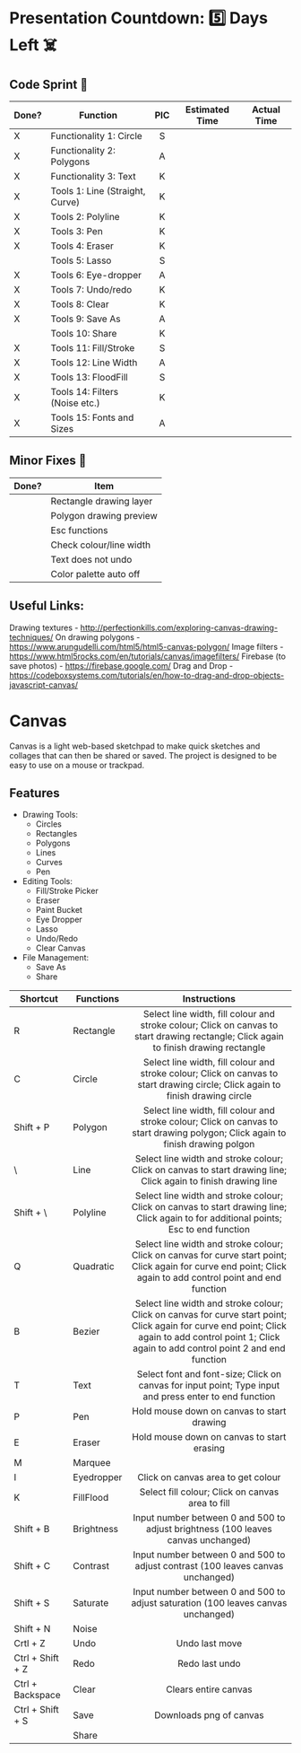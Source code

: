 # Presentation Countdown: :five: Days Left :skull_and_crossbones:

## Code Sprint :athletic_shoe:

| Done? | Function                          | PIC      | Estimated Time | Actual Time |
| ----- | --------------------------------- | :------: | :------------: | :---------: |
|   X   | Functionality 1: Circle           |    S     |                |             |
|   X   | Functionality 2: Polygons         |    A     |                |             |
|   X   | Functionality 3: Text             |    K     |                |             |
|   X   | Tools 1: Line (Straight, Curve)   |    K     |                |             |
|   X   | Tools 2: Polyline                 |    K     |                |             |
|   X   | Tools 3: Pen                      |    K     |                |             |
|   X   | Tools 4: Eraser                   |    K     |                |             |
|       | Tools 5: Lasso                    |    S     |                |             |
|   X   | Tools 6: Eye-dropper              |    A     |                |             |
|   X   | Tools 7: Undo/redo                |    K     |                |             |
|   X   | Tools 8: Clear                    |    K     |                |             |
|   X   | Tools 9: Save As                  |    A     |                |             |
|       | Tools 10: Share                   |    K     |                |             |
|   X   | Tools 11: Fill/Stroke             |    S     |                |             |
|   X   | Tools 12: Line Width              |    A     |                |             |
|   X   | Tools 13: FloodFill               |    S     |                |             |
|   X   | Tools 14: Filters (Noise etc.)    |    K     |                |             |
|   X   | Tools 15: Fonts and Sizes         |    A     |                |             |

## Minor Fixes :wrench:

| Done? | Item                              |
| ----- | --------------------------------- |
|       | Rectangle drawing layer           |
|       | Polygon drawing preview           |
|       | Esc functions                     |
|       | Check colour/line width           |
|       | Text does not undo                |
|       | Color palette auto off            |


## Useful Links:
Drawing textures - http://perfectionkills.com/exploring-canvas-drawing-techniques/
On drawing polygons - https://www.arungudelli.com/html5/html5-canvas-polygon/
Image filters - https://www.html5rocks.com/en/tutorials/canvas/imagefilters/
Firebase (to save photos) - https://firebase.google.com/
Drag and Drop - https://codeboxsystems.com/tutorials/en/how-to-drag-and-drop-objects-javascript-canvas/

# Canvas
Canvas is a light web-based sketchpad to make quick sketches and collages that can then be shared or saved. The project is designed to be easy to use on a mouse or trackpad.

## Features
- Drawing Tools:
    - Circles
    - Rectangles
    - Polygons
    - Lines
    - Curves
    - Pen
- Editing Tools:
    - Fill/Stroke Picker
    - Eraser
    - Paint Bucket
    - Eye Dropper
    - Lasso
    - Undo/Redo
    - Clear Canvas
- File Management:
    - Save As
    - Share

| Shortcut | Functions                         | Instructions |
| ----- | --------------------------------- | :-----------------------------------------------------------------------------------------------: |
| R | Rectangle | Select line width, fill colour and stroke colour; Click on canvas to start drawing rectangle; Click again to finish drawing rectangle |
| C | Circle | Select line width, fill colour and stroke colour; Click on canvas to start drawing circle; Click again to finish drawing circle |
|    Shift + P   | Polygon                           | Select line width, fill colour and stroke colour; Click on canvas to start drawing polygon; Click again to finish drawing polgon |
|   \   | Line                              | Select line width and stroke colour; Click on canvas to start drawing line; Click again to finish drawing line |
|   Shift + \   | Polyline                          | Select line width and stroke colour; Click on canvas to start drawing line; Click again to for additional points; Esc to end function |
|    Q   | Quadratic                         | Select line width and stroke colour; Click on canvas for curve start point; Click again for curve end point; Click again to add control point and end function |
|    B   | Bezier                            | Select line width and stroke colour; Click on canvas for curve start point; Click again for curve end point; Click again to add control point 1; Click again to add control point 2 and end function |
|    T   | Text                              | Select font and font-size; Click on canvas for input point; Type input and press enter to end function |
|    P   | Pen                               | Hold mouse down on canvas to start drawing |
|    E   | Eraser                            | Hold mouse down on canvas to start erasing |
|    M  | Marquee                           |                                                                                                                                |
|    I   | Eyedropper                        | Click on canvas area to get colour |
|    K   | FillFlood                         | Select fill colour; Click on canvas area to fill |
|    Shift + B   | Brightness                        | Input number between 0 and 500 to adjust brightness (100 leaves canvas unchanged) |
|   Shift + C    | Contrast                          | Input number between 0 and 500 to adjust contrast (100 leaves canvas unchanged) |
|    Shift + S   | Saturate                          | Input number between 0 and 500 to adjust saturation (100 leaves canvas unchanged) |
|    Shift + N   | Noise                             |                                                                                                                                |
|   Crtl + Z    | Undo                              | Undo last move |
|    Ctrl + Shift + Z   | Redo                              | Redo last undo |
|   Ctrl + Backspace    | Clear                             | Clears entire canvas |
|   Ctrl + Shift + S    | Save                              | Downloads png of canvas |
|       | Share                             |                                                                                                                                |

